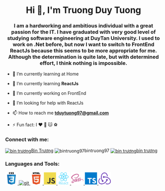 <h1 align="center">Hi 👋, I'm Truong Duy Tuong</h1>
<h3 align="center">I am a hardworking and ambitious individual with a great passion for the IT. I have graduated with very good level of studying software engineering at DuyTan University. I used to work on .Net before, but now I want to switch to FrontEnd ReactJs because this seems to be more appropriate for me. Although the determination is quite late, but with determined effort, I think nothing is impossible.</h3>

- 🔭 I’m currently learning at Home

- 🌱 I’m currently learning **ReactJs**

- 👯 I’m currently working on FrontEnd

- 🤝 I’m looking for help with ReactJs

- 📫 How to reach me **tduytuong97@gmail.com**

- ⚡ Fun fact:     I :heart: :dog: :cat: :soccer:

<h3 align="left">Connect with me:</h3>
<p align="left">
<a href="https://www.facebook.com/tuong.truongduy/" target="blank"><img align="center" src="https://www.flaticon.com/svg/static/icons/svg/733/733547.svg" alt="bin trương" height="30" width="40" />Bin Trương</a>
  <a target="blank"><img align="center" src="https://www.flaticon.com/svg/static/icons/svg/733/733570.svg" alt="bintruong97" height="30" width="40" />bintruong97</a>
  <a href="https://codepen.io/bin-truong" target="blank"><img align="center" src="https://www.flaticon.com/svg/static/icons/svg/2111/2111296.svg" alt="bin trương" height="30" width="40" />bin trương</a>
</p>

<h3 align="left">Languages and Tools:</h3>
<p align="left"> <a href="https://www.w3schools.com/css/" target="_blank"> <img src="https://raw.githubusercontent.com/devicons/devicon/master/icons/css3/css3-original-wordmark.svg" alt="css3" width="40" height="40"/> </a> <a href="https://git-scm.com/" target="_blank"> <img src="https://www.vectorlogo.zone/logos/git-scm/git-scm-icon.svg" alt="git" width="40" height="40"/> </a> <a href="https://www.w3.org/html/" target="_blank"> <img src="https://raw.githubusercontent.com/devicons/devicon/master/icons/html5/html5-original-wordmark.svg" alt="html5" width="40" height="40"/> </a> <a href="https://developer.mozilla.org/en-US/docs/Web/JavaScript" target="_blank"> <img src="https://raw.githubusercontent.com/devicons/devicon/master/icons/javascript/javascript-original.svg" alt="javascript" width="40" height="40"/> </a> <a href="https://reactjs.org/" target="_blank"> <img src="https://raw.githubusercontent.com/devicons/devicon/master/icons/react/react-original-wordmark.svg" alt="react" width="40" height="40"/> </a> <a href="https://sass-lang.com" target="_blank"> <img src="https://raw.githubusercontent.com/devicons/devicon/master/icons/sass/sass-original.svg" alt="sass" width="40" height="40"/> </a> <a href="https://www.typescriptlang.org/" target="_blank"> <img src="https://raw.githubusercontent.com/devicons/devicon/master/icons/typescript/typescript-original.svg" alt="typescript" width="40" height="40"/> </a> <a href="https://redux.js.org" target="_blank"> <img src="https://raw.githubusercontent.com/devicons/devicon/master/icons/redux/redux-original.svg" alt="redux" width="40" height="40"/> </a> </p>
